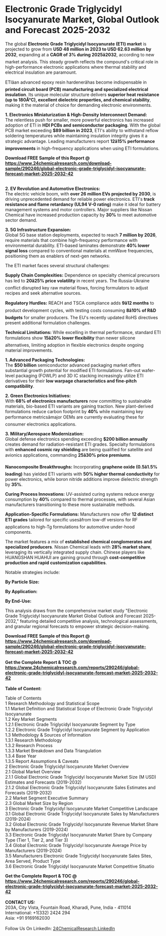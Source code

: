 <h1>Electronic Grade Triglycidyl Isocyanurate Market, Global Outlook and Forecast 2025-2032</h1><p>The global <strong>Electronic Grade Triglycidyl Isocyanurate (ETI) market</strong> is projected to grow from <strong>USD 48 million in 2023 to USD 62.63 million by 2032</strong>, expanding at a <strong>CAGR of 3% during 2025â2032</strong>, according to new market analysis. This steady growth reflects the compound's critical role in high-performance electronic applications where thermal stability and electrical insulation are paramount.</p><p>ETIâan advanced epoxy resin hardenerâhas become indispensable in <strong>printed circuit board (PCB) manufacturing and specialized electrical insulation</strong>. Its unique molecular structure delivers <strong>superior heat resistance (up to 180Â°C), excellent dielectric properties, and chemical stability</strong>, making it the material of choice for demanding electronic environments.</p><p><strong>1. Electronics Miniaturization &amp; High-Density Interconnect Demand:</strong><br>
The relentless push for smaller, more powerful electronics has increased adoption of ETI in <strong>HDI PCBs and semiconductor packaging</strong>. With the global PCB market exceeding <strong>$89 billion in 2023</strong>, ETI's ability to withstand reflow soldering temperatures while maintaining insulation integrity gives it a strategic advantage. Leading manufacturers report <strong>12â15% performance improvements</strong> in high-frequency applications when using ETI formulations.</p><div><b>Download FREE Sample of this Report @ 
            <a href="https://www.24chemicalresearch.com/download-sample/290246/global-electronic-grade-triglycidyl-isocyanurate-forecast-market-2025-2032-42">
            https://www.24chemicalresearch.com/download-sample/290246/global-electronic-grade-triglycidyl-isocyanurate-forecast-market-2025-2032-42</a></b></div><br><p><strong>2. EV Revolution and Automotive Electronics:</strong><br>
The electric vehicle boom, with <strong>over 26 million EVs projected by 2030</strong>, is driving unprecedented demand for reliable power electronics. ETI's <strong>track resistance and flame retardancy (UL94 V-0 rating)</strong> make it ideal for battery management systems and motor controllers. Major suppliers like Nissan Chemical have increased production capacity by <strong>30%</strong> to meet automotive sector demand.</p><p><strong>3. 5G Infrastructure Expansion:</strong><br>
Global 5G base station deployments, expected to reach <strong>7 million by 2026</strong>, require materials that combine high-frequency performance with environmental durability. ETI-based laminates demonstrate <strong>40% lower signal loss</strong> compared to conventional materials at mmWave frequencies, positioning them as enablers of next-gen networks.</p><p>The ETI market faces several structural challenges:</p><p><strong>Supply Chain Complexities:</strong> Dependence on specialty chemical precursors has led to <strong>20â25% price volatility</strong> in recent years. The Russia-Ukraine conflict disrupted key raw material flows, forcing formulators to adjust recipes and seek alternative sources.</p><p><strong>Regulatory Hurdles:</strong> REACH and TSCA compliance adds <strong>9â12 months</strong> to product development cycles, with testing costs consuming <strong>8â10% of R&amp;D budgets</strong> for smaller producers. The EU's recently updated RoHS directives present additional formulation challenges.</p><p><strong>Technical Limitations:</strong> While excelling in thermal performance, standard ETI formulations show <strong>15â20% lower flexibility</strong> than newer silicone alternatives, limiting adoption in flexible electronics despite ongoing material improvements.</p><p><strong>1. Advanced Packaging Technologies:</strong><br>
The <strong>$50 billion</strong> semiconductor advanced packaging market offers substantial growth potential for modified ETI formulations. Fan-out wafer-level packaging (FOWLP) and 3D IC stacking increasingly utilize ETI derivatives for their <strong>low warpage characteristics and fine-pitch compatibility</strong>.</p><p><strong>2. Green Electronics Initiatives:</strong><br>
With <strong>68% of electronics manufacturers</strong> now committing to sustainable materials, bio-based ETI variants are gaining traction. New plant-derived formulations reduce carbon footprint by <strong>40%</strong> while maintaining key performance metricsâmajor OEMs are currently evaluating these for consumer electronics applications.</p><p><strong>3. Military/Aerospace Modernization:</strong><strong> </strong><br>
Global defense electronics spending exceeding <strong>$200 billion annually</strong> creates demand for radiation-resistant ETI grades. Specialty formulations with <strong>enhanced cosmic ray shielding</strong> are being qualified for satellite and avionics applications, commanding <strong>25â30% price premiums</strong>.</p><p><strong>Nanocomposite Breakthroughs:</strong> Incorporating <strong>graphene oxide (0.5â1.5% loading)</strong> has yielded ETI variants with <strong>50% higher thermal conductivity</strong> for power electronics, while boron nitride additions improve dielectric strength by <strong>35%</strong>.</p><p><strong>Curing Process Innovations:</strong> UV-assisted curing systems reduce energy consumption by <strong>40%</strong> compared to thermal processes, with several Asian manufacturers transitioning to these more sustainable methods.</p><p><strong>Application-Specific Formulations:</strong> Manufacturers now offer <strong>12 distinct ETI grades</strong> tailored for specific usesâfrom low-df versions for RF applications to high-Tg formulations for automotive under-hood components.</p><p>The market features a mix of <strong>established chemical conglomerates and specialized producers</strong>. Nissan Chemical leads with <strong>28% market share</strong>, leveraging its vertically integrated supply chain. Chinese players like HUANGSHAN HUAHUI are gaining ground through <strong>cost-competitive production and rapid customization capabilities</strong>.</p><p>Notable strategies include:</p><p><strong>By Particle Size:</strong></p><p><strong>By Application:</strong></p><p><strong>By End-Use:</strong></p><p>This analysis draws from the comprehensive market study "Electronic Grade Triglycidyl Isocyanurate Market Global Outlook and Forecast 2025-2032," featuring detailed competitive analysis, technological assessments, and granular regional forecasts to empower strategic decision-making.</p><div><b>Download FREE Sample of this Report @ 
            <a href="https://www.24chemicalresearch.com/download-sample/290246/global-electronic-grade-triglycidyl-isocyanurate-forecast-market-2025-2032-42">
            https://www.24chemicalresearch.com/download-sample/290246/global-electronic-grade-triglycidyl-isocyanurate-forecast-market-2025-2032-42</a></b></div><br><div><b>Get the Complete Report & TOC @ 
            <a href="https://www.24chemicalresearch.com/reports/290246/global-electronic-grade-triglycidyl-isocyanurate-forecast-market-2025-2032-42">
            https://www.24chemicalresearch.com/reports/290246/global-electronic-grade-triglycidyl-isocyanurate-forecast-market-2025-2032-42</a></b></div><br>
            <b>Table of Content:</b><p>Table of Contents<br />
1 Research Methodology and Statistical Scope<br />
1.1 Market Definition and Statistical Scope of Electronic Grade Triglycidyl Isocyanurate<br />
1.2 Key Market Segments<br />
1.2.1 Electronic Grade Triglycidyl Isocyanurate Segment by Type<br />
1.2.2 Electronic Grade Triglycidyl Isocyanurate Segment by Application<br />
1.3 Methodology & Sources of Information<br />
1.3.1 Research Methodology<br />
1.3.2 Research Process<br />
1.3.3 Market Breakdown and Data Triangulation<br />
1.3.4 Base Year<br />
1.3.5 Report Assumptions & Caveats<br />
2 Electronic Grade Triglycidyl Isocyanurate Market Overview<br />
2.1 Global Market Overview<br />
2.1.1 Global Electronic Grade Triglycidyl Isocyanurate Market Size (M USD) Estimates and Forecasts (2019-2032)<br />
2.1.2 Global Electronic Grade Triglycidyl Isocyanurate Sales Estimates and Forecasts (2019-2032)<br />
2.2 Market Segment Executive Summary<br />
2.3 Global Market Size by Region<br />
3 Electronic Grade Triglycidyl Isocyanurate Market Competitive Landscape<br />
3.1 Global Electronic Grade Triglycidyl Isocyanurate Sales by Manufacturers (2019-2024)<br />
3.2 Global Electronic Grade Triglycidyl Isocyanurate Revenue Market Share by Manufacturers (2019-2024)<br />
3.3 Electronic Grade Triglycidyl Isocyanurate Market Share by Company Type (Tier 1, Tier 2, and Tier 3)<br />
3.4 Global Electronic Grade Triglycidyl Isocyanurate Average Price by Manufacturers (2019-2024)<br />
3.5 Manufacturers Electronic Grade Triglycidyl Isocyanurate Sales Sites, Area Served, Product Type<br />
3.6 Electronic Grade Triglycidyl Isocyanurate Market Competitive Situatio</p><div><b>Get the Complete Report & TOC @ 
            <a href="https://www.24chemicalresearch.com/reports/290246/global-electronic-grade-triglycidyl-isocyanurate-forecast-market-2025-2032-42">
            https://www.24chemicalresearch.com/reports/290246/global-electronic-grade-triglycidyl-isocyanurate-forecast-market-2025-2032-42</a></b></div><br><b>CONTACT US:</b><br>
            203A, City Vista, Fountain Road, Kharadi, Pune, India - 411014<br>
            International: +1(332) 2424 294<br>
            Asia: +91 9169162030 <br><br>
            Follow Us On LinkedIn: <a href="https://www.linkedin.com/company/24chemicalresearch/">24ChemicalResearch LinkedIn</a>